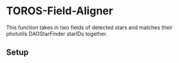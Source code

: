 # TOROS-Field-Aligner
This function takes in two fields of detected stars and matches their photutils DAOStarFinder starIDs together.

## Setup

